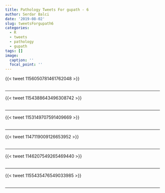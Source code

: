 ```yaml
---
title: Pathology Tweets For gupath - 6
author: Serdar Balci
date: '2019-08-02'
slug: tweetsForgupath6
categories:
  - R
  - tweets
  - pathology
  - gupath
tags: []
image:
  caption: ''
  focal_point: ''
---
```



{{< tweet 1156050781461762048 >}}
<br>
<br>
<hr>
{{< tweet 1154388643496308742 >}}
<br>
<br>
<hr>
{{< tweet 1153149707591409669 >}}
<br>
<br>
<hr>
{{< tweet 1147119009126653952 >}}
<br>
<br>
<hr>
{{< tweet 1146207549265469440 >}}
<br>
<br>
<hr>
{{< tweet 1155435476549033985 >}}
<br>
<br>
<hr>
